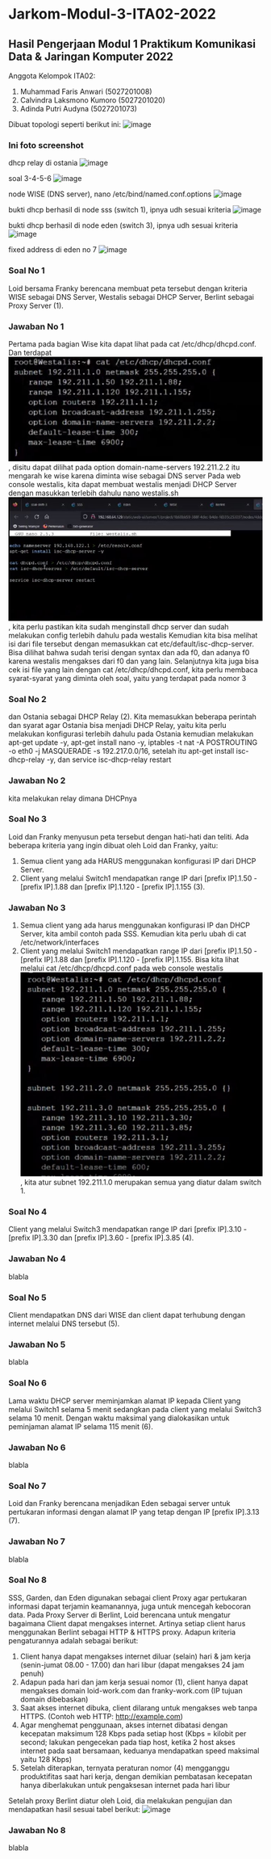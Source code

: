 # Jarkom-Modul-3-ITA02-2022

## Hasil Pengerjaan Modul 1 Praktikum Komunikasi Data & Jaringan Komputer 2022

Anggota Kelompok ITA02:
1. Muhammad Faris Anwari (5027201008)
2. Calvindra Laksmono Kumoro (5027201020)
3. Adinda Putri Audyna (5027201073)

Dibuat topologi seperti berikut ini:
![image](https://user-images.githubusercontent.com/58323466/200594801-5f4b654c-329a-4687-ad4f-f77dfb8d0674.png)


### Ini foto screenshot
dhcp relay di ostania
![image](https://user-images.githubusercontent.com/58323466/200593809-a5c8e3ba-1b92-4e4f-bf5d-74280e9b7475.png)

soal 3-4-5-6
![image](https://user-images.githubusercontent.com/58323466/200594157-b4a4b8d0-4eb8-494d-9897-d6bc04214beb.png)

node WISE (DNS server), nano /etc/bind/named.conf.options
![image](https://user-images.githubusercontent.com/58323466/200594257-c5e530b7-c85a-49d8-8a6b-f1c3eba76364.png)

bukti dhcp berhasil di node sss (switch 1), ipnya udh sesuai kriteria 
![image](https://user-images.githubusercontent.com/58323466/200594368-f3e837b2-8d80-46a1-a847-76a70738f8de.png)

bukti dhcp berhasil di node eden (switch 3), ipnya udh sesuai kriteria
![image](https://user-images.githubusercontent.com/58323466/200594536-85e95d27-9f3b-4e7c-b3fe-c91807320cee.png)

fixed address di eden no 7
![image](https://user-images.githubusercontent.com/58323466/200594604-2c54f43e-ccd7-4ab7-a684-289a598cf0f4.png)




### Soal No 1
Loid bersama Franky berencana membuat peta tersebut dengan kriteria WISE sebagai DNS Server, Westalis sebagai DHCP Server, Berlint sebagai Proxy Server (1).

### Jawaban No 1
Pertama pada bagian Wise kita dapat lihat pada cat /etc/dhcp/dhcpd.conf. Dan terdapat ![user.txt](./img/1b.JPG), disitu dapat dilihat  pada option domain-name-servers 192.211.2.2 itu mengarah ke wise karena diminta wise sebagai DNS server
    Pada web console westalis, kita dapat membuat westalis menjadi DHCP Server dengan masukkan terlebih dahulu nano westalis.sh
![user.txt](./img/1a.JPG), kita perlu pastikan kita sudah menginstall dhcp server dan sudah melakukan config terlebih dahulu pada westalis
    Kemudian kita bisa melihat isi dari file tersebut dengan memasukkan cat etc/default/isc-dhcp-server. Bisa dilihat bahwa sudah terisi dengan syntax dan ada f0, dan adanya f0 karena westalis mengakses dari f0 dan yang lain.
Selanjutnya kita juga bisa cek isi file yang lain dengan cat /etc/dhcp/dhcpd.conf, kita perlu membaca syarat-syarat yang diminta oleh soal, yaitu yang terdapat pada nomor 3
    


### Soal No 2
dan Ostania sebagai DHCP Relay (2).
Kita memasukkan beberapa perintah dan syarat  agar Ostania bisa menjadi DHCP Relay, yaitu kita perlu melakukan konfigurasi terlebih dahulu pada Ostania kemudian melakukan apt-get update -y, apt-get install nano -y, iptables -t nat -A POSTROUTING -o eth0 -j MASQUERADE -s 192.217.0.0/16, setelah itu apt-get install isc-dhcp-relay -y, dan service isc-dhcp-relay restart

### Jawaban No 2
kita melakukan relay  dimana DHCPnya


### Soal No 3
Loid dan Franky menyusun peta tersebut dengan hati-hati dan teliti. Ada beberapa kriteria yang ingin dibuat oleh Loid dan Franky, yaitu:
1. Semua client yang ada HARUS menggunakan konfigurasi IP dari DHCP Server.
2. Client yang melalui Switch1 mendapatkan range IP dari [prefix IP].1.50 - [prefix IP].1.88 dan [prefix IP].1.120 - [prefix IP].1.155 (3).

### Jawaban No 3
1. Semua client yang ada harus menggunakan konfigurasi IP dan DHCP Server, kita ambil contoh pada SSS. Kemudian kita perlu ubah di cat /etc/network/interfaces 
2. Client yang melalui Switch1 mendapatkan range IP dari [prefix IP].1.50 - [prefix IP].1.88 dan [prefix IP].1.120 - [prefix IP].1.155. Bisa kita lihat melalui cat /etc/dhcp/dhcpd.conf pada web console westalis
    ![user.txt](./img/3a.JPG), kita atur subnet 192.211.1.0 merupakan semua yang diatur dalam switch 1.


### Soal No 4
Client yang melalui Switch3 mendapatkan range IP dari [prefix IP].3.10 - [prefix IP].3.30 dan [prefix IP].3.60 - [prefix IP].3.85 (4).

### Jawaban No 4
blabla


### Soal No 5
Client mendapatkan DNS dari WISE dan client dapat terhubung dengan internet melalui DNS tersebut (5).

### Jawaban No 5
blabla


### Soal No 6
Lama waktu DHCP server meminjamkan alamat IP kepada Client yang melalui Switch1 selama 5 menit sedangkan pada client yang melalui Switch3 selama 10 menit. Dengan waktu maksimal yang dialokasikan untuk peminjaman alamat IP selama 115 menit (6).

### Jawaban No 6
blabla


### Soal No 7
Loid dan Franky berencana menjadikan Eden sebagai server untuk pertukaran informasi dengan alamat IP yang tetap dengan IP [prefix IP].3.13 (7).

### Jawaban No 7
blabla


### Soal No 8
SSS, Garden, dan Eden digunakan sebagai client Proxy agar pertukaran informasi dapat terjamin keamanannya, juga untuk mencegah kebocoran data.
Pada Proxy Server di Berlint, Loid berencana untuk mengatur bagaimana Client dapat mengakses internet. Artinya setiap client harus menggunakan Berlint sebagai HTTP & HTTPS proxy. Adapun kriteria pengaturannya adalah sebagai berikut:
1. Client hanya dapat mengakses internet diluar (selain) hari & jam kerja (senin-jumat 08.00 - 17.00) dan hari libur (dapat mengakses 24 jam penuh)
2. Adapun pada hari dan jam kerja sesuai nomor (1), client hanya dapat mengakses domain loid-work.com dan franky-work.com (IP tujuan domain dibebaskan)
3. Saat akses internet dibuka, client dilarang untuk mengakses web tanpa HTTPS. (Contoh web HTTP: http://example.com)
4. Agar menghemat penggunaan, akses internet dibatasi dengan kecepatan maksimum 128 Kbps pada setiap host (Kbps = kilobit per second; lakukan pengecekan pada tiap host, ketika 2 host akses internet pada saat bersamaan, keduanya mendapatkan speed maksimal yaitu 128 Kbps)
5. Setelah diterapkan, ternyata peraturan nomor (4) mengganggu produktifitas saat hari kerja, dengan demikian pembatasan kecepatan hanya diberlakukan untuk pengaksesan internet pada hari libur

Setelah proxy Berlint diatur oleh Loid, dia melakukan pengujian dan mendapatkan hasil sesuai tabel berikut:
<img width="484" alt="image" src="https://user-images.githubusercontent.com/58323466/200575906-a6228192-44de-412e-bbf2-d6d35908a73c.png">


### Jawaban No 8
blabla
